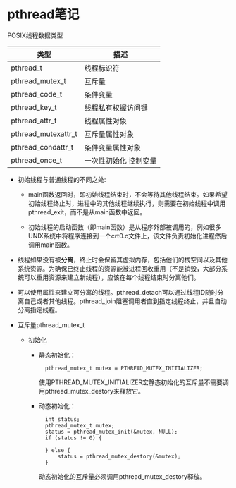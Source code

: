 # pthread笔记

POSIX线程数据类型

| 类型                | 描述                  |
| ------------------- | --------------------- |
| pthread_t           | 线程标识符            |
| pthread_mutex_t     | 互斥量                |
| pthread_code_t      | 条件变量              |
| pthread_key_t       | 线程私有权握访问键    |
| pthread_attr_t      | 线程属性对象          |
| pthread_mutexattr_t | 互斥量属性对象        |
| pthread_condattr_t  | 条件变量属性对象      |
| pthread_once_t      | 一次性初始化 控制变量 |

* 初始线程与普通线程的不同之处:

  * main函数返回时，即初始线程结束时，不会等待其他线程结束。如果希望初始线程终止时，进程中的其他线程继续执行，则需要在初始线程中调用pthread_exit，而不是从main函数中返回。

  * 初始线程的启动函数（即main函数）是从程序外部被调用的，例如很多UNIX系统中将程序连接到一个crt0.o文件上，该文件负责初始化进程然后调用main函数。

* 线程如果没有被**分离**，终止时会保留其虚拟内存，包括他们的栈空间以及其他系统资源。为确保已终止线程的资源能被进程回收重用（不是销毁，大部分系统可以重用资源来建立新线程），应该在每个线程结束时分离他们。

* 可以使用属性来建立可分离的线程。pthread_detach可以通过线程ID随时分离自己或者其他线程。pthread_join阻塞调用者直到指定线程终止，并且自动分离指定线程。

* 互斥量pthread_mutex_t

  * 初始化

    * 静态初始化：

            pthread_mutex_t mutex = PTHREAD_MUTEX_INITIALIZER;

        使用PTHREAD_MUTEX_INITIALIZER宏静态初始化的互斥量不需要调用pthread_mutex_destory来释放它。

    * 动态初始化：

            int status;
            pthread_mutex_t mutex;
            status = pthread_mutex_init(&mutex, NULL);
            if (status != 0) {

            } else {
                status = pthread_mutex_destory(&mutex);
            }

        动态初始化的互斥量必须调用pthread_mutex_destory释放。
